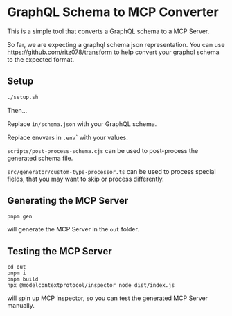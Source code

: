 # GraphQL Schema to MCP Converter

This is a simple tool that converts a GraphQL schema to a MCP Server.

So far, we are expecting a graphql schema json representation. You can use https://github.com/ritz078/transform to help convert your graphql schema to the expected format.

## Setup

```sh
./setup.sh
```

Then...

Replace `in/schema.json` with your GraphQL schema.

Replace envvars in `.en`v` with your values.

`scripts/post-process-schema.cjs` can be used to post-process the generated schema file.

`src/generator/custom-type-processor.ts` can be used to process special fields, that you may want to skip or process differently.

## Generating the MCP Server

```
pnpm gen
```

will generate the MCP Server in the `out` folder.

## Testing the MCP Server

```
cd out
pnpm i
pnpm build
npx @modelcontextprotocol/inspector node dist/index.js
```

will spin up MCP inspector, so you can test the generated MCP Server manually.
